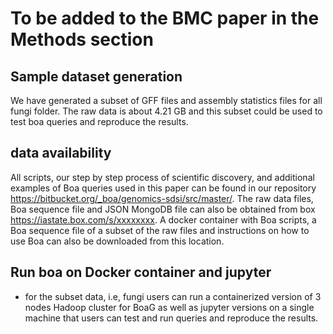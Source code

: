 
# To be added to the BMC paper in the Methods section

## Sample dataset generation
We have generated a subset of GFF files and assembly statistics files for all fungi folder. The raw data is about 4.21 GB and this subset could be used to test boa queries and reproduce the results.

## data availability
All scripts, our step by step process of scientific discovery, and additional examples of Boa queries used in this paper can be found in our repository https://bitbucket.org/_boa/genomics-sdsi/src/master/.
The raw data files, Boa sequence file and JSON MongoDB file can also be obtained from box https://iastate.box.com/s/xxxxxxxx.  A docker container with Boa scripts, a Boa sequence file of a subset of the raw files and instructions on how to use Boa can also be downloaded from this location.

## Run boa on Docker container and jupyter
* for the subset data, i.e, fungi users can run a containerized version of 3 nodes Hadoop cluster for BoaG as well as jupyter versions on a single machine that users can test and run queries and reproduce the results.
